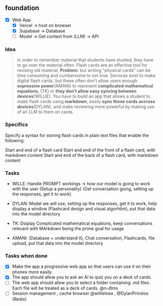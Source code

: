 
## foundation 

- [x] Web App
  - [x] Vercel -> host on browser
  - [x] Supabase -> Database 
  - [ ] Model -> Get context from (LLM) -> API

### Idea 

> In order to remember material that students have studied, they have to go over the material often.
> Flash cards are an effective tool for revising old material, **Problem:** but writing "physical cards" can be time consuming and cumbersome to not lose.
> Services exist to make digital flash cards, but these often don't allow users enough **expressive power**(AMANI) to represent **complicated mathematical equations**, (TK)
> or **they don't allow easy syncing between devices**(WILLIE).
> You have to build an app that allows a student to make flash cards using **markdown**, easily **sync these cards accross devices**(DYLAN), and make reviewing more powerful by 
> making use of an LLM to them on cards.

### Specifics


Specify a syntax for storing flash cards in plain text files that enable the following:

  Start and end of a flash card
  Start and end of the front of a flash card, with markdown content
  Start and end of the back of a flash card, with markdown content


### Tasks

- WILLE: Handle PROMPT workings -> how our model is going to work with the user (Setup a personality)  (Get conversation going, setting up the responses, get it to work)

- DYLAN: Model we will use, setting up the responses, get it to work, help display a window (Flashcard design and visual algorhtim), put that data into the model directory

- TK: Dsiplay Complicated mathematical equations, keep conversations relevant with MArkdown being the prime goal for usage
  
- AMANI: (Database + understand it), Chat conversation, Flashcards, file upload, put that data into the model directory


### Tasks when done 
 
- [x] Make the app a progressive web app so that users can use it on their phones more easily. <!-- Install as a webapp -->
- [x] The app should allow you to ask an AI to quiz you on a deck of cards. <!-- Gamefication and LLM can do easy :)  -->
- [ ] The web app should allow you to select a folder containing .md files. Each file will be treated as a deck of cards. <!-- Supabase --> @n-dlms
- [ ] Session management , cache browser @willieloea , @DylanPrinsloo (Redis)